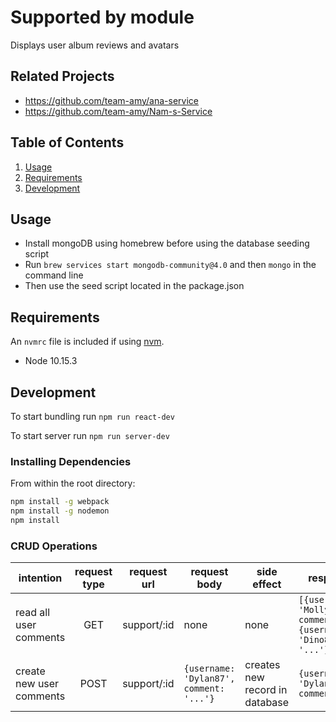 # Supported by module

Displays user album reviews and avatars

## Related Projects

  - https://github.com/team-amy/ana-service
  - https://github.com/team-amy/Nam-s-Service

## Table of Contents

1. [Usage](#Usage)
1. [Requirements](#requirements)
1. [Development](#development)

## Usage

- Install mongoDB using homebrew before using the database seeding script
- Run `brew services start mongodb-community@4.0` and then `mongo` in the command line
- Then use the seed script located in the package.json

## Requirements

An `nvmrc` file is included if using [nvm](https://github.com/creationix/nvm).

- Node 10.15.3

## Development

To start bundling run `npm run react-dev`

To start server run `npm run server-dev`

### Installing Dependencies

From within the root directory:

```sh
npm install -g webpack
npm install -g nodemon
npm install
```

### CRUD Operations

|intention                 | request type  | request url       | request body     | side effect         | response body 
|--------------------------|:-------------:|-------------------|------------------|---------------------|----------------------------------------------|
| read all user comments   | GET           | support/:id       | none             | none                | `[{username: 'Molly.Parsian17', comment: '...'}, {username: 'Dino88', comment: '...'}]` |
| create new user comments | POST          | support/:id       | `{username: 'Dylan87', comment: '...'}`| creates new record in database | `{username: 'Dylan87', comment: '...'}` |


